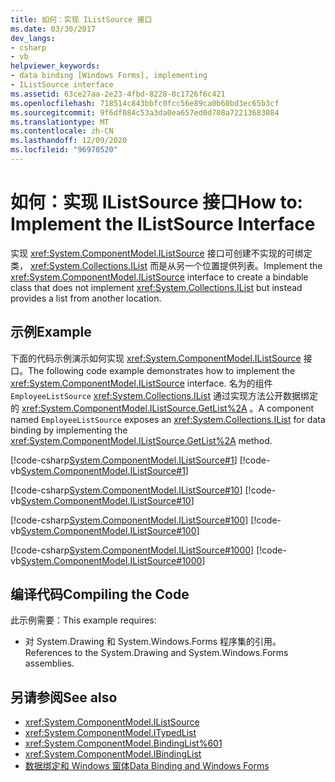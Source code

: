 ```yaml
---
title: 如何：实现 IListSource 接口
ms.date: 03/30/2017
dev_langs:
- csharp
- vb
helpviewer_keywords:
- data binding [Windows Forms], implementing
- IListSource interface
ms.assetid: 63ce27aa-2e23-4fbd-8228-0c1726f6c421
ms.openlocfilehash: 718514c843bbfc0fcc56e89ca0b60bd3ec65b3cf
ms.sourcegitcommit: 9f6df084c53a3da0ea657ed0d708a72213683084
ms.translationtype: MT
ms.contentlocale: zh-CN
ms.lasthandoff: 12/09/2020
ms.locfileid: "96970520"
---
```

# <a name="how-to-implement-the-ilistsource-interface"></a><span data-ttu-id="5a61a-102">如何：实现 IListSource 接口</span><span class="sxs-lookup"><span data-stu-id="5a61a-102">How to: Implement the IListSource Interface</span></span>
<span data-ttu-id="5a61a-103">实现 <xref:System.ComponentModel.IListSource> 接口可创建不实现的可绑定类， <xref:System.Collections.IList> 而是从另一个位置提供列表。</span><span class="sxs-lookup"><span data-stu-id="5a61a-103">Implement the <xref:System.ComponentModel.IListSource> interface to create a bindable class that does not implement <xref:System.Collections.IList> but instead provides a list from another location.</span></span>  
  
## <a name="example"></a><span data-ttu-id="5a61a-104">示例</span><span class="sxs-lookup"><span data-stu-id="5a61a-104">Example</span></span>  
 <span data-ttu-id="5a61a-105">下面的代码示例演示如何实现 <xref:System.ComponentModel.IListSource> 接口。</span><span class="sxs-lookup"><span data-stu-id="5a61a-105">The following code example demonstrates how to implement the <xref:System.ComponentModel.IListSource> interface.</span></span> <span data-ttu-id="5a61a-106">名为的组件 `EmployeeListSource` <xref:System.Collections.IList> 通过实现方法公开数据绑定的 <xref:System.ComponentModel.IListSource.GetList%2A> 。</span><span class="sxs-lookup"><span data-stu-id="5a61a-106">A component named `EmployeeListSource` exposes an <xref:System.Collections.IList> for data binding by implementing the <xref:System.ComponentModel.IListSource.GetList%2A> method.</span></span>  
  
 [!code-csharp[System.ComponentModel.IListSource#1](~/samples/snippets/csharp/VS_Snippets_Winforms/System.ComponentModel.IListSource/CS/EmployeeListSource.cs#1)]
 [!code-vb[System.ComponentModel.IListSource#1](~/samples/snippets/visualbasic/VS_Snippets_Winforms/System.ComponentModel.IListSource/VB/EmployeeListSource.vb#1)]  
  
 [!code-csharp[System.ComponentModel.IListSource#10](~/samples/snippets/csharp/VS_Snippets_Winforms/System.ComponentModel.IListSource/CS/Employee.cs#10)]
 [!code-vb[System.ComponentModel.IListSource#10](~/samples/snippets/visualbasic/VS_Snippets_Winforms/System.ComponentModel.IListSource/VB/Employee.vb#10)]  
  
 [!code-csharp[System.ComponentModel.IListSource#100](~/samples/snippets/csharp/VS_Snippets_Winforms/System.ComponentModel.IListSource/CS/BusinessObjectBase.cs#100)]
 [!code-vb[System.ComponentModel.IListSource#100](~/samples/snippets/visualbasic/VS_Snippets_Winforms/System.ComponentModel.IListSource/VB/BusinessObjectBase.vb#100)]  
  
 [!code-csharp[System.ComponentModel.IListSource#1000](~/samples/snippets/csharp/VS_Snippets_Winforms/System.ComponentModel.IListSource/CS/Form1.cs#1000)]
 [!code-vb[System.ComponentModel.IListSource#1000](~/samples/snippets/visualbasic/VS_Snippets_Winforms/System.ComponentModel.IListSource/VB/Form1.vb#1000)]  
  
## <a name="compiling-the-code"></a><span data-ttu-id="5a61a-107">编译代码</span><span class="sxs-lookup"><span data-stu-id="5a61a-107">Compiling the Code</span></span>  
 <span data-ttu-id="5a61a-108">此示例需要：</span><span class="sxs-lookup"><span data-stu-id="5a61a-108">This example requires:</span></span>  
  
- <span data-ttu-id="5a61a-109">对 System.Drawing 和 System.Windows.Forms 程序集的引用。</span><span class="sxs-lookup"><span data-stu-id="5a61a-109">References to the System.Drawing and System.Windows.Forms assemblies.</span></span>  
  
## <a name="see-also"></a><span data-ttu-id="5a61a-110">另请参阅</span><span class="sxs-lookup"><span data-stu-id="5a61a-110">See also</span></span>

- <xref:System.ComponentModel.IListSource>
- <xref:System.ComponentModel.ITypedList>
- <xref:System.ComponentModel.BindingList%601>
- <xref:System.ComponentModel.IBindingList>
- [<span data-ttu-id="5a61a-111">数据绑定和 Windows 窗体</span><span class="sxs-lookup"><span data-stu-id="5a61a-111">Data Binding and Windows Forms</span></span>](data-binding-and-windows-forms.md)
